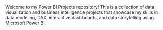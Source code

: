 Welcome to my Power BI Projects repository! This is a collection of data visualization and business intelligence projects that showcase my skills in data modeling, DAX, interactive dashboards, and data storytelling using Microsoft Power BI.
